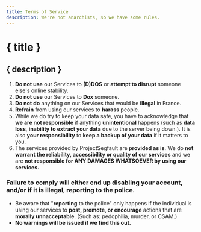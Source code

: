 ```yaml
---
title: Terms of Service
description: We're not anarchists, so we have some rules.
---
```


# { title }

## { description }

1. **Do not use** our Services to **(D)DOS** or **attempt to disrupt** someone else's online stability.
2. **Do not use** our Services to **Dox** someone.
3. **Do not do** anything on our Services that would be **illegal** in France.
4. **Refrain** from using our services to **harass** people.
5. While we do try to keep your data safe, you have to acknowledge that **we are not responsible** if anything **unintentional** happens (such as **data loss**, **inability to extract your data** due to the server being down.). It is also **your responsibility** to **keep a backup of your data** if it matters to you.
6. The services provided by ProjectSegfault are **provided as is**. We do **not warrant the reliability, accessibility or quality of our services** and we are **not responsible for ANY DAMAGES WHATSOEVER by using our services.**

### Failure to comply will either end up **disabling** your account, and/or if it is illegal, **reporting** to the police.

-   Be aware that "**reporting** to the police" only happens if the individual is using our services to **post, promote, or encourage** actions that are **morally unnacceptable**. (Such as: pedophilia, murder, or CSAM.)
-   **No warnings will be issued if we find this out.**
